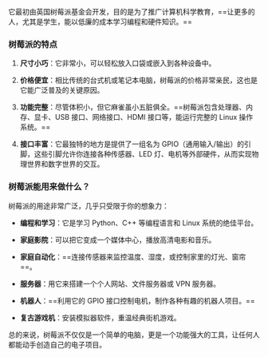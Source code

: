 它最初由英国树莓派基金会开发，目的是为了推广计算机科学教育，==让更多的人，尤其是学生，能以低廉的成本学习编程和硬件知识。==

### 树莓派的特点

1. **尺寸小巧**：它非常小，可以轻松放入口袋或嵌入到各种设备中。
    
2. **价格便宜**：相比传统的台式机或笔记本电脑，树莓派的价格非常亲民，这也是它能广泛普及的关键原因。
    
3. **功能完整**：尽管体积小，但它麻雀虽小五脏俱全。==树莓派包含处理器、内存、显卡、USB 接口、网络接口、HDMI 接口等，能运行完整的 Linux 操作系统。==
    
4. **接口丰富**：它最独特的地方是提供了一组名为 GPIO（通用输入/输出）的引脚，这些引脚允许你连接各种传感器、LED 灯、电机等外部硬件，从而实现物理世界和数字世界的交互。
    

### 树莓派能用来做什么？

树莓派的用途非常广泛，几乎只受限于你的想象力：

- **编程和学习**：它是学习 Python、C++ 等编程语言和 Linux 系统的绝佳平台。
    
- **家庭影院**：可以把它变成一个媒体中心，播放高清电影和音乐。
    
- **家庭自动化**：==连接传感器来监控温度、湿度，或控制家里的灯光、窗帘==。
    
- **服务器**：用它来搭建一个个人网站、文件服务器或 VPN 服务器。
    
- **机器人**：==利用它的 GPIO 接口控制电机，制作各种有趣的机器人项目。==
    
- **复古游戏机**：安装模拟器软件，重温经典街机游戏。
    

总的来说，树莓派不仅仅是一个简单的电脑，更是一个功能强大的工具，让任何人都能动手创造自己的电子项目。